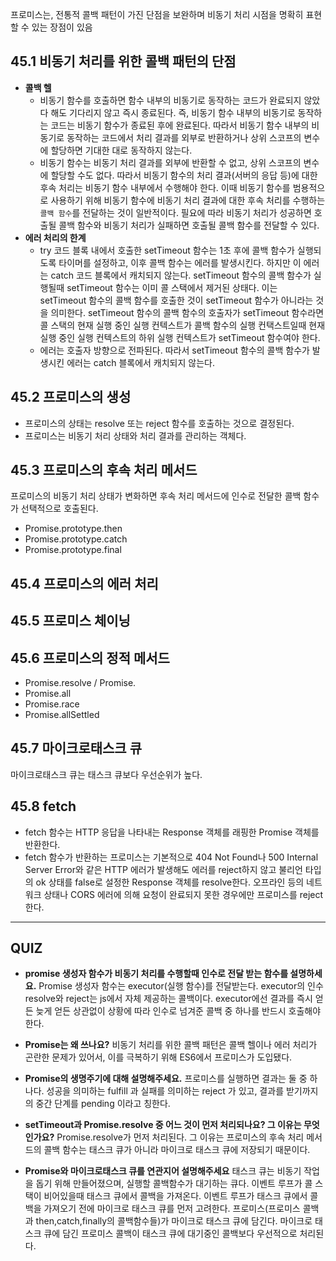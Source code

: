 프로미스는, 전통적 콜백 패턴이 가진 단점을 보완하며 비동기 처리 시점을 명확히 표현할 수 있는 장점이 있음

## 45.1 비동기 처리를 위한 콜백 패턴의 단점
- **콜백 헬**
	- 비동기 함수를 호출하면 함수 내부의 비동기로 동작하는 코드가 완료되지 않았다 해도 기다리지 않고 즉시 종료된다. 즉, 비동기 함수 내부의 비동기로 동작하는 코드는 비동기 함수가 종료된 후에 완료된다. 따라서 비동기 함수 내부의 비동기로 동작하는 코드에서 처리 결과를 외부로 반환하거나 상위 스코프의 변수에 할당하면 기대한 대로 동작하지 않는다.
	- 비동기 함수는 비동기 처리 결과를 외부에 반환할 수 없고, 상위 스코프의 변수에 할당할 수도 없다.
	  따라서 비동기 함수의 처리 결과(서버의 응답 등)에 대한 후속 처리는 비동기 함수 내부에서 수행해야 한다.
	  이때 비동기 함수를 범용적으로 사용하기 위해 비동기 함수에 비동기 처리 결과에 대한 후속 처리를 수행하는 `콜백 함수`를 전달하는 것이 일반적이다. 필요에 따라 비동기 처리가 성공하면 호출될 콜백 함수와 비동기 처리가 실패하면 호출될 콜백 함수를 전달할 수 있다.
- **에러 처리의 한계**
	- try 코드 블록 내에서 호출한 setTimeout 함수는 1초 후에 콜백 함수가 실행되도록 타이머를 설정하고, 이후 콜백 함수는 에러를 발생시킨다. 하지만 이 에러는 catch 코드 블록에서 캐치되지 않는다.
	  setTimeout 함수의 콜백 함수가 실행될때 setTimeout 함수는 이미 콜 스택에서 제거된 상태다.
	  이는 setTimeout 함수의 콜백 함수를 호출한 것이 setTimeout 함수가 아니라는 것을 의미한다.
	  setTimeout 함수의 콜백 함수의 호출자가 setTimeout 함수라면 콜 스택의 현재 실행 중인 실행 컨텍스트가 콜백 함수의 실행 컨택스트일때 현재 실행 중인 실행 컨텍스트의 하위 실행 컨텍스트가 setTimeout 함수여야 한다.
	- 에러는 호출자 방향으로 전파된다.
	  따라서 setTimeout 함수의 콜백 함수가 발생시킨 에러는 catch 블록에서 캐치되지 않는다.

## 45.2 프로미스의 생성
- 프로미스의 상태는 resolve 또는 reject 함수를 호출하는 것으로 결정된다.
- 프로미스는 비동기 처리 상태와 처리 결과를 관리하는 객체다.

## 45.3 프로미스의 후속 처리 메서드
프로미스의 비동기 처리 상태가 변화하면 후속 처리 메서드에 인수로 전달한 콜백 함수가 선택적으로 호출된다.
- Promise.prototype.then
- Promise.prototype.catch
- Promise.prototype.final

## 45.4 프로미스의 에러 처리

## 45.5 프로미스 체이닝

## 45.6 프로미스의 정적 메서드
- Promise.resolve / Promise.
- Promise.all
- Promise.race
- Promise.allSettled

## 45.7 마이크로태스크 큐
마이크로태스크 큐는 태스크 큐보다 우선순위가 높다.

## 45.8 fetch
- fetch 함수는 HTTP 응답을 나타내는 Response 객체를 래핑한 Promise 객체를 반환한다.
- fetch 함수가 반환하는 프로미스는 기본적으로 404 Not Found나 500 Internal Server Error와 같은 HTTP 에러가 발생해도 에러를 reject하지 않고 불리언 타입의 ok 상태를 false로 설정한 Response 객체를 resolve한다. 오프라인 등의 네트워크 상태나 CORS 에러에 의해 요청이 완료되지 못한 경우에만 프로미스를 reject한다.


---


## QUIZ
- **promise 생성자 함수가 비동기 처리를 수행할때 인수로 전달 받는 함수를 설명하세요.**
  Promise 생성자 함수는 executor(실행 함수)를 전달받는다.
  executor의 인수 resolve와 reject는 js에서 자체 제공하는 콜백이다.
  executor에선 결과를 즉시 얻든 늦게 얻든 상관없이 상황에 따라 인수로 넘겨준 콜백 중 하나를 반드시 호출해야 한다.
  
- **Promise는 왜 쓰나요?**
  비동기 처리를 위한 콜백 패턴은 콜백 헬이나 에러 처리가 곤란한 문제가 있어서, 이를 극복하기 위해 ES6에서 프로미스가 도입됐다.
  
- **Promise의 생명주기에 대해 설명해주세요.**
  프로미스를 실행하면 결과는 둘 중 하나다. 성공을 의미하는 fulfill 과 실패를 의미하는 reject 가 있고, 결과를 받기까지의 중간 단계를 pending 이라고 칭한다.
  
- **setTimeout과 Promise.resolve 중 어느 것이 먼저 처리되나요? 그 이유는 무엇인가요?**
  Promise.resolve가 먼저 처리된다. 그 이유는 프로미스의 후속 처리 메서드의 콜백 함수는 태스크 큐가 아니라 마이크로 태스크 큐에 저장되기 때문이다.
  
- **Promise와 마이크로태스크 큐를 연관지어 설명해주세요**
  태스크 큐는 비동기 작업을 돕기 위해 만들어졌으며, 실행할 콜백함수가 대기하는 큐다.
  이벤트 루프가 콜 스택이 비어있을때 태스크 큐에서 콜백을 가져온다.
  이벤트 루프가 태스크 큐에서 콜백을 가져오기 전에 마이크로 태스크 큐를 먼저 고려한다.
  프로미스(프로미스 콜백과 then,catch,finally의 콜백함수들)가 마이크로 태스크 큐에 담긴다.
  마이크로 태스크 큐에 담긴 프로미스 콜백이 태스크 큐에 대기중인 콜백보다 우선적으로 처리된다.